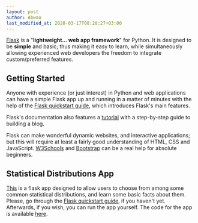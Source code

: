 ```yaml
---
layout: post
author: Abwao
last_modified_at: 2020-03-17T08:28:27+03:00
---
```

[Flask](https://palletsprojects.com/p/flask/) is a "**lightweight... web app framework**" for Python. It is designed to be **simple** and basic; thus making it easy to learn, while simultaneously allowing experienced web developers the freedom to integrate custom/preferred features.

## Getting Started
Anyone with experience (or just interest) in Python and web applications can have a simple Flask app up and running in a matter of minutes with the help of the [Flask quickstart guide](https://flask.palletsprojects.com/en/1.1.x/quickstart/#quickstart), which introduces Flask's main features. 

Flask's documentation also features a [tutorial](https://flask.palletsprojects.com/en/1.1.x/tutorial/#tutorial) with a step-by-step guide to building a blog.

Flask can make wonderful dynamic websites, and interactive applications; but this will require at least a fairly good understanding of HTML, CSS and JavaScript. [W3Schools](https://www.w3schools.com) and [Bootstrap](https://getbootstrap.com) can be a real help for absolute beginners.   

## Statistical Distributions App
[This](https://statistics-distributions.herokuapp.com) is a flask app designed to allow users to choose from among some common statistical distributions, and learn some basic facts about them. Please, go through the [Flask quickstart guide](https://flask.palletsprojects.com/en/1.1.x/quickstart/#quickstart), if you haven't yet. Afterwards, if you wish, you can run the app yourself. The code for the app is available 
[here](https://github.com/Tim-Abwao/statistical-distributions-flask). 



